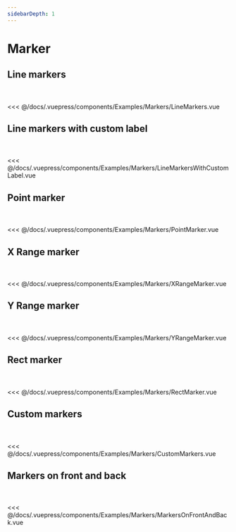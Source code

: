 ```yaml
---
sidebarDepth: 1
---
```

# Marker

## Line markers

<br>

<Examples-Markers-LineMarkers />

<br>

<SourceCode>
<<< @/docs/.vuepress/components/Examples/Markers/LineMarkers.vue
</SourceCode>


## Line markers with custom label

<br>

<Examples-Markers-LineMarkersWithCustomLabel />

<br>

<SourceCode>
<<< @/docs/.vuepress/components/Examples/Markers/LineMarkersWithCustomLabel.vue
</SourceCode>


## Point marker

<br>

<Examples-Markers-PointMarker />

<br>

<SourceCode>
<<< @/docs/.vuepress/components/Examples/Markers/PointMarker.vue
</SourceCode>


## X Range marker

<br>

<Examples-Markers-XRangeMarker />

<br>

<SourceCode>
<<< @/docs/.vuepress/components/Examples/Markers/XRangeMarker.vue
</SourceCode>


## Y Range marker

<br>

<Examples-Markers-YRangeMarker />

<br>

<SourceCode>
<<< @/docs/.vuepress/components/Examples/Markers/YRangeMarker.vue
</SourceCode>


## Rect marker

<br>

<Examples-Markers-RectMarker />

<br>

<SourceCode>
<<< @/docs/.vuepress/components/Examples/Markers/RectMarker.vue
</SourceCode>


## Custom markers

<br>

<Examples-Markers-CustomMarkers />

<br>

<SourceCode>
<<< @/docs/.vuepress/components/Examples/Markers/CustomMarkers.vue
</SourceCode>


## Markers on front and back

<br>

<Examples-Markers-MarkersOnFrontAndBack />

<br>

<SourceCode>
<<< @/docs/.vuepress/components/Examples/Markers/MarkersOnFrontAndBack.vue
</SourceCode>

